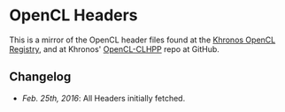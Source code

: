 
OpenCL Headers
==============

This is a mirror of the OpenCL header files found at the [Khronos OpenCL Registry], and at
Khronos' [OpenCL-CLHPP] repo at GitHub.

Changelog
---------

 * *Feb. 25th, 2016*: All Headers initially fetched.

[Khronos OpenCL Registry]: https://www.khronos.org/registry/cl/
[OpenCL-CLHPP]:            https://github.com/KhronosGroup/OpenCL-CLHPP/

